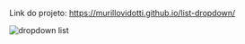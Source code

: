 Link do projeto: https://murillovidotti.github.io/list-dropdown/      

![dropdown list](https://user-images.githubusercontent.com/78566330/169040967-486b7899-1eff-4200-a477-1125a103a6e6.png)

